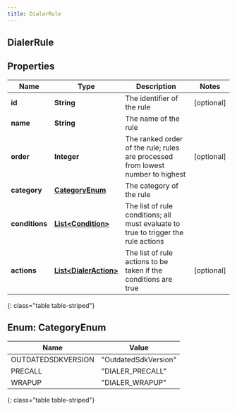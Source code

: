 ```yaml
---
title: DialerRule
---
```

## DialerRule


## Properties

| Name | Type | Description | Notes |
| ------------ | ------------- | ------------- | ------------- |
| **id** | **String** | The identifier of the rule |  [optional] |
| **name** | **String** | The name of the rule |  |
| **order** | **Integer** | The ranked order of the rule; rules are processed from lowest number to highest |  [optional] |
| **category** | [**CategoryEnum**](#CategoryEnum) | The category of the rule |  |
| **conditions** | [**List&lt;Condition&gt;**](Condition.html) | The list of rule conditions; all must evaluate to true to trigger the rule actions |  |
| **actions** | [**List&lt;DialerAction&gt;**](DialerAction.html) | The list of rule actions to be taken if the conditions are true |  [optional] |
{: class="table table-striped"}


<a name="CategoryEnum"></a>

## Enum: CategoryEnum

| Name | Value |
| ---- | ----- |
| OUTDATEDSDKVERSION | &quot;OutdatedSdkVersion&quot; |
| PRECALL | &quot;DIALER_PRECALL&quot; |
| WRAPUP | &quot;DIALER_WRAPUP&quot; |
{: class="table table-striped"}


